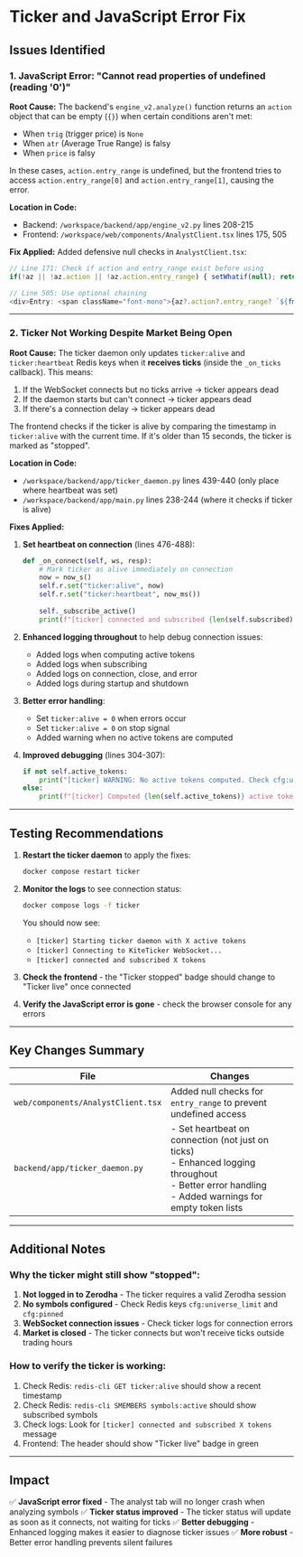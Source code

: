 # Ticker and JavaScript Error Fix

## Issues Identified

### 1. JavaScript Error: "Cannot read properties of undefined (reading '0')"

**Root Cause:**
The backend's `engine_v2.analyze()` function returns an `action` object that can be empty (`{}`) when certain conditions aren't met:
- When `trig` (trigger price) is `None`
- When `atr` (Average True Range) is falsy
- When `price` is falsy

In these cases, `action.entry_range` is undefined, but the frontend tries to access `action.entry_range[0]` and `action.entry_range[1]`, causing the error.

**Location in Code:**
- Backend: `/workspace/backend/app/engine_v2.py` lines 208-215
- Frontend: `/workspace/web/components/AnalystClient.tsx` lines 175, 505

**Fix Applied:**
Added defensive null checks in `AnalystClient.tsx`:
```typescript
// Line 171: Check if action and entry_range exist before using
if(!az || !az.action || !az.action.entry_range) { setWhatif(null); return; }

// Line 505: Use optional chaining
<div>Entry: <span className="font-mono">{az?.action?.entry_range? `${fmt(az.action.entry_range[0])} – ${fmt(az.action.entry_range[1])}`:'—'}</span></div>
```

---

### 2. Ticker Not Working Despite Market Being Open

**Root Cause:**
The ticker daemon only updates `ticker:alive` and `ticker:heartbeat` Redis keys when it **receives ticks** (inside the `_on_ticks` callback). This means:

1. If the WebSocket connects but no ticks arrive → ticker appears dead
2. If the daemon starts but can't connect → ticker appears dead
3. If there's a connection delay → ticker appears dead

The frontend checks if the ticker is alive by comparing the timestamp in `ticker:alive` with the current time. If it's older than 15 seconds, the ticker is marked as "stopped".

**Location in Code:**
- `/workspace/backend/app/ticker_daemon.py` lines 439-440 (only place where heartbeat was set)
- `/workspace/backend/app/main.py` lines 238-244 (where it checks if ticker is alive)

**Fixes Applied:**

1. **Set heartbeat on connection** (lines 476-488):
   ```python
   def _on_connect(self, ws, resp):
       # Mark ticker as alive immediately on connection
       now = now_s()
       self.r.set("ticker:alive", now)
       self.r.set("ticker:heartbeat", now_ms())
       
       self._subscribe_active()
       print(f"[ticker] connected and subscribed {len(self.subscribed)} tokens", file=sys.stderr)
   ```

2. **Enhanced logging throughout** to help debug connection issues:
   - Added logs when computing active tokens
   - Added logs when subscribing
   - Added logs on connection, close, and error
   - Added logs during startup and shutdown

3. **Better error handling**:
   - Set `ticker:alive = 0` when errors occur
   - Set `ticker:alive = 0` on stop signal
   - Added warning when no active tokens are computed

4. **Improved debugging** (lines 304-307):
   ```python
   if not self.active_tokens:
       print("[ticker] WARNING: No active tokens computed. Check cfg:universe_limit and cfg:pinned in Redis.", file=sys.stderr)
   else:
       print(f"[ticker] Computed {len(self.active_tokens)} active tokens to subscribe", file=sys.stderr)
   ```

---

## Testing Recommendations

1. **Restart the ticker daemon** to apply the fixes:
   ```bash
   docker compose restart ticker
   ```

2. **Monitor the logs** to see connection status:
   ```bash
   docker compose logs -f ticker
   ```

   You should now see:
   - `[ticker] Starting ticker daemon with X active tokens`
   - `[ticker] Connecting to KiteTicker WebSocket...`
   - `[ticker] connected and subscribed X tokens`

3. **Check the frontend** - the "Ticker stopped" badge should change to "Ticker live" once connected

4. **Verify the JavaScript error is gone** - check the browser console for any errors

---

## Key Changes Summary

| File | Changes |
|------|---------|
| `web/components/AnalystClient.tsx` | Added null checks for `entry_range` to prevent undefined access |
| `backend/app/ticker_daemon.py` | - Set heartbeat on connection (not just on ticks)<br>- Enhanced logging throughout<br>- Better error handling<br>- Added warnings for empty token lists |

---

## Additional Notes

### Why the ticker might still show "stopped":

1. **Not logged in to Zerodha** - The ticker requires a valid Zerodha session
2. **No symbols configured** - Check Redis keys `cfg:universe_limit` and `cfg:pinned`
3. **WebSocket connection issues** - Check ticker logs for connection errors
4. **Market is closed** - The ticker connects but won't receive ticks outside trading hours

### How to verify the ticker is working:

1. Check Redis: `redis-cli GET ticker:alive` should show a recent timestamp
2. Check Redis: `redis-cli SMEMBERS symbols:active` should show subscribed symbols
3. Check logs: Look for `[ticker] connected and subscribed X tokens` message
4. Frontend: The header should show "Ticker live" badge in green

---

## Impact

✅ **JavaScript error fixed** - The analyst tab will no longer crash when analyzing symbols
✅ **Ticker status improved** - The ticker status will update as soon as it connects, not waiting for ticks
✅ **Better debugging** - Enhanced logging makes it easier to diagnose ticker issues
✅ **More robust** - Better error handling prevents silent failures
